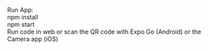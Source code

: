 Run App:
<br />
npm install
<br />
npm start
<br />
Run code in web or scan the QR code with Expo Go (Android) or the Camera app (iOS)
